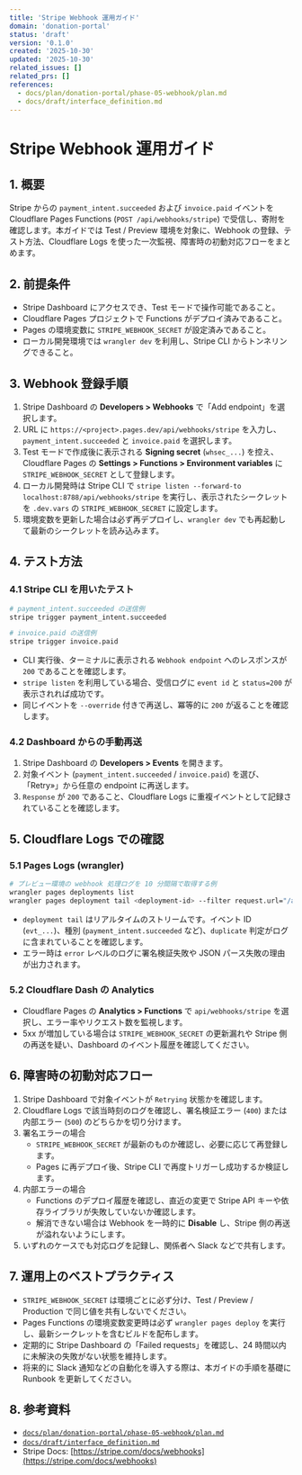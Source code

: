 ```yaml
---
title: 'Stripe Webhook 運用ガイド'
domain: 'donation-portal'
status: 'draft'
version: '0.1.0'
created: '2025-10-30'
updated: '2025-10-30'
related_issues: []
related_prs: []
references:
  - docs/plan/donation-portal/phase-05-webhook/plan.md
  - docs/draft/interface_definition.md
---
```


# Stripe Webhook 運用ガイド

## 1. 概要

Stripe からの `payment_intent.succeeded` および `invoice.paid` イベントを Cloudflare Pages Functions (`POST /api/webhooks/stripe`) で受信し、寄附を確認します。本ガイドでは Test / Preview 環境を対象に、Webhook の登録、テスト方法、Cloudflare Logs を使った一次監視、障害時の初動対応フローをまとめます。

## 2. 前提条件

- Stripe Dashboard にアクセスでき、Test モードで操作可能であること。
- Cloudflare Pages プロジェクトで Functions がデプロイ済みであること。
- Pages の環境変数に `STRIPE_WEBHOOK_SECRET` が設定済みであること。
- ローカル開発環境では `wrangler dev` を利用し、Stripe CLI からトンネリングできること。

## 3. Webhook 登録手順

1. Stripe Dashboard の **Developers > Webhooks** で「Add endpoint」を選択します。
2. URL に `https://<project>.pages.dev/api/webhooks/stripe` を入力し、`payment_intent.succeeded` と `invoice.paid` を選択します。
3. Test モードで作成後に表示される **Signing secret** (`whsec_...`) を控え、Cloudflare Pages の **Settings > Functions > Environment variables** に `STRIPE_WEBHOOK_SECRET` として登録します。
4. ローカル開発時は Stripe CLI で `stripe listen --forward-to localhost:8788/api/webhooks/stripe` を実行し、表示されたシークレットを `.dev.vars` の `STRIPE_WEBHOOK_SECRET` に設定します。
5. 環境変数を更新した場合は必ず再デプロイし、`wrangler dev` でも再起動して最新のシークレットを読み込みます。

## 4. テスト方法

### 4.1 Stripe CLI を用いたテスト

```bash
# payment_intent.succeeded の送信例
stripe trigger payment_intent.succeeded

# invoice.paid の送信例
stripe trigger invoice.paid
```

- CLI 実行後、ターミナルに表示される `Webhook endpoint` へのレスポンスが `200` であることを確認します。
- `stripe listen` を利用している場合、受信ログに `event id` と `status=200` が表示されれば成功です。
- 同じイベントを `--override` 付きで再送し、冪等的に `200` が返ることを確認します。

### 4.2 Dashboard からの手動再送

1. Stripe Dashboard の **Developers > Events** を開きます。
2. 対象イベント (`payment_intent.succeeded` / `invoice.paid`) を選び、「Retry»」から任意の endpoint に再送します。
3. `Response` が `200` であること、Cloudflare Logs に重複イベントとして記録されていることを確認します。

## 5. Cloudflare Logs での確認

### 5.1 Pages Logs (wrangler)

```bash
# プレビュー環境の webhook 処理ログを 10 分間隔で取得する例
wrangler pages deployments list
wrangler pages deployment tail <deployment-id> --filter request.url="/api/webhooks/stripe"
```

- `deployment tail` はリアルタイムのストリームです。イベント ID (`evt_...`)、種別 (`payment_intent.succeeded` など)、`duplicate` 判定がログに含まれていることを確認します。
- エラー時は `error` レベルのログに署名検証失敗や JSON パース失敗の理由が出力されます。

### 5.2 Cloudflare Dash の Analytics

- Cloudflare Pages の **Analytics > Functions** で `api/webhooks/stripe` を選択し、エラー率やリクエスト数を監視します。
- 5xx が増加している場合は `STRIPE_WEBHOOK_SECRET` の更新漏れや Stripe 側の再送を疑い、Dashboard のイベント履歴を確認してください。

## 6. 障害時の初動対応フロー

1. Stripe Dashboard で対象イベントが `Retrying` 状態かを確認します。
2. Cloudflare Logs で該当時刻のログを確認し、署名検証エラー (`400`) または内部エラー (`500`) のどちらかを切り分けます。
3. 署名エラーの場合
   - `STRIPE_WEBHOOK_SECRET` が最新のものか確認し、必要に応じて再登録します。
   - Pages に再デプロイ後、Stripe CLI で再度トリガーし成功するか検証します。
4. 内部エラーの場合
   - Functions のデプロイ履歴を確認し、直近の変更で Stripe API キーや依存ライブラリが失敗していないか確認します。
   - 解消できない場合は Webhook を一時的に **Disable** し、Stripe 側の再送が溢れないようにします。
5. いずれのケースでも対応ログを記録し、関係者へ Slack などで共有します。

## 7. 運用上のベストプラクティス

- `STRIPE_WEBHOOK_SECRET` は環境ごとに必ず分け、Test / Preview / Production で同じ値を共有しないでください。
- Pages Functions の環境変数変更時は必ず `wrangler pages deploy` を実行し、最新シークレットを含むビルドを配布します。
- 定期的に Stripe Dashboard の「Failed requests」を確認し、24 時間以内に未解決の失敗がない状態を維持します。
- 将来的に Slack 通知などの自動化を導入する際は、本ガイドの手順を基礎に Runbook を更新してください。

## 8. 参考資料

- [`docs/plan/donation-portal/phase-05-webhook/plan.md`](../../plan/donation-portal/phase-05-webhook/plan.md)
- [`docs/draft/interface_definition.md`](../../draft/interface_definition.md)
- Stripe Docs: [https://stripe.com/docs/webhooks](https://stripe.com/docs/webhooks)
